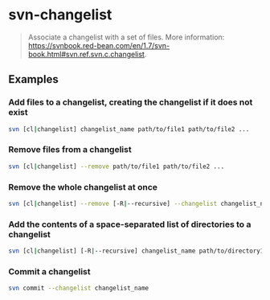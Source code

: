 # svn-changelist

> Associate a changelist with a set of files. More information: <https://svnbook.red-bean.com/en/1.7/svn-book.html#svn.ref.svn.c.changelist>.

## Examples

### Add files to a changelist, creating the changelist if it does not exist

```bash
svn [cl|changelist] changelist_name path/to/file1 path/to/file2 ...
```

### Remove files from a changelist

```bash
svn [cl|changelist] --remove path/to/file1 path/to/file2 ...
```

### Remove the whole changelist at once

```bash
svn [cl|changelist] --remove [-R|--recursive] --changelist changelist_name .
```

### Add the contents of a space-separated list of directories to a changelist

```bash
svn [cl|changelist] [-R|--recursive] changelist_name path/to/directory1 path/to/directory2 ...
```

### Commit a changelist

```bash
svn commit --changelist changelist_name
```
